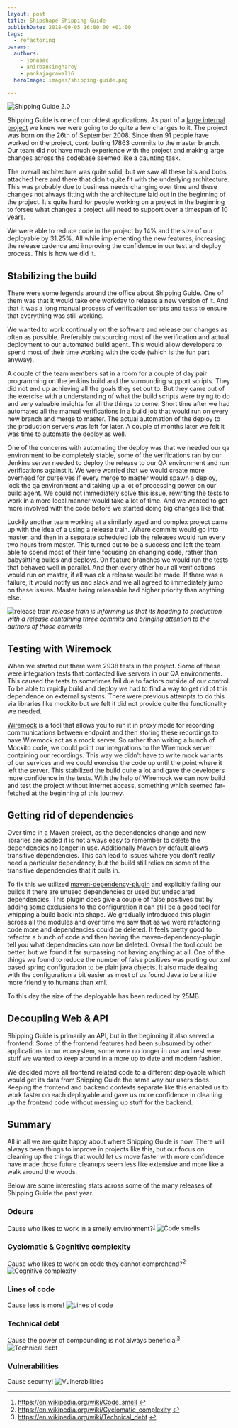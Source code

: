 ```yaml
---
layout: post
title: Shipshape Shipping Guide
publishDate: 2018-09-05 16:00:00 +01:00
tags:
  - refactoring
params:
  authors:
    - jonasac
    - anirbansingharoy
    - pankajagrawal16
  heroImage: images/shipping-guide.png

---
```

![Shipping Guide 2.0](images/shipping-guide.png)

Shipping Guide is one of our oldest applications. As part of a [large internal project](/api/shipping-guide_2/) we knew we were going to do quite a few changes to it. The project was born on the 26th of September 2008. Since then 91 people have worked on the project, contributing 17863 commits to the master branch. Our team did not have much experience with the project and making large changes across the codebase seemed like a daunting task.


The overall architecture was quite solid, but we saw all these bits and bobs attached here and there that didn't quite fit with the underlying architecture. This was probably due to business needs changing over time and these changes not always fitting with the architecture laid out in the beginning of the project. It's quite hard for people working on a project in the beginning to forsee what changes a project will need to support over a timespan of 10 years.


We were able to reduce code in the project by 14% and the size of our deployable by 31.25%. All while implementing the new features, increasing the release cadence and improving the confidence in our test and deploy process. This is how we did it.

## Stabilizing the build

There were some legends around the office about Shipping Guide. One of them was that it would take one workday to release a new version of it. And that it was a long manual process of verification scripts and tests to ensure that everything was still working.


We wanted to work continually on the software and release our changes as often as possible. Preferably outsourcing most of the verification and actual deployment to our automated build agent. This would allow developers to spend most of their time working with the code (which is the fun part anyway).


A couple of the team members sat in a room for a couple of day pair programming on the jenkins build and the surrounding support scripts. They did not end up achieving all the goals they set out to. But they came out of the exercise with a understanding of what the build scripts were trying to do and very valuable insights for all the things to come. Short time after we had automated all the manual verifications in a build job that would run on every new branch and merge to master. The actual automation of the deploy to the production servers was left for later. A couple of months later we felt it was time to automate the deploy as well.


One of the concerns with automating the deploy was that we needed our qa environment to be completely stable, some of the verifications ran by our Jenkins server needed to deploy the release to our QA environment and run verifications against it. We were worried that we would create more overhead for ourselves if every merge to master would spawn a deploy, lock the qa environment and taking up a lot of processing power on our build agent. We could not immediately solve this issue, rewriting the tests to work in a more local manner would take a lot of time. And we wanted to get more involved with the code before we started doing big changes like that.


Luckily another team working at a similarly aged and complex project came up with the idea of a using a release train. Where commits would go into master, and then in a separate scheduled job the releases would run every two hours from master. This turned out to be a success and left the team able to spend most of their time focusing on changing code, rather than babysitting builds and deploys. On feature branches we would run the tests that behaved well in parallel. And then every other hour all verifications would run on master, if all was ok a release would be made. If there was a failure, it would notify us and slack and we all agreed to immediately jump on these issues. Master being releasable had higher priority than anything else.


![release train](images/release_train.png)
_release train is informing us that its heading to production with a release containing three commits and bringing attention to the authors of those commits_

## Testing with Wiremock

When we started out there were 2938 tests in the project. Some of these were integration tests that contacted live servers in our QA environments. This caused the tests to sometimes fail due to factors outside of our control. To be able to rapidly build and deploy  we had to find a way to get rid of this dependence on external systems. There were previous attempts to do this via libraries like mockito but we felt it did not provide quite the functionality we needed. 


[Wiremock](http://wiremock.org/) is a tool that allows you to run it in proxy mode for recording communications between endpoint and then storing these recordings to have Wiremock act as a mock server. So rather than writing a bunch of Mockito code, we could point our integrations to the Wiremock server containing our recordings. This way we didn't have to write mock variants of our services and we could exercise the code up until the point where it left the server. This stabilized the build quite a lot and gave the developers more confidence in the tests. With the help of Wiremock we can now build and test the project without internet access, something which seemed far-fetched at the beginning of this journey.


## Getting rid of dependencies

Over time in a Maven project, as the dependencies change and new libraries are added it is not always easy to remember to delete the dependencies no longer in use. Additionally Maven by default allows transitive dependencies. This can lead to issues where you don't really need a particular dependency, but the build still relies on some of the transitive dependencies that it pulls in. 


To fix this we utilized [maven-dependency-plugin](https://maven.apache.org/plugins/maven-dependency-plugin/) and explicitly failing our builds if there are unused dependencies or used but undeclared dependencies. This plugin does give a couple of false positives but by adding some exclusions to the configuration it can still be a good tool for whipping a build back into shape. We gradually introduced this plugin across all the modules and over time we saw that as we were refactoring code more and dependencies could be deleted. It feels pretty good to refactor a bunch of code and then having the maven-dependency-plugin tell you what dependencies can now be deleted. Overall the tool could be better, but we found it far surpassing not having anything at all. One of the things we found to reduce the number of false positives was porting our xml based spring configuration to be plain java objects. It also made dealing with the configuration a bit easier as most of us found Java to be a little more friendly to humans than xml.


To this day the size of the deployable has been reduced by 25MB.

## Decoupling Web & API


Shipping Guide is primarily an API, but in the beginning it also served a frontend. Some of the frontend features had been subsumed by other applications in our ecosystem, some were no longer in use and rest were stuff we wanted to keep around in a more up to date and modern fashion. 

We decided move all frontend related code to a different deployable which would get its data from Shipping Guide the same way our users does. Keeping the frontend and backend contexts separate like this enabled us to work faster on each deployable and gave us more confidence in cleaning up the frontend code without messing up stuff for the backend. 


## Summary

All in all we are quite happy about where Shipping Guide is now. There will always been things to improve in projects like this, but our focus on cleaning up the things that would let us move faster with more confidence have made those future cleanups seem less like extensive and more like a walk around the woods.

Below are some interesting stats across some of the many releases of Shipping Guide the past year.


### Odeurs

Cause who likes to work in a smelly environment?<sup><a href="#fn1" id="ref1" role="doc-noteref">1</a></sup>
![Code smells](images/code_smells.png)

### Cyclomatic & Cognitive complexity

Cause who likes to work on code they cannot comprehend?<sup><a href="#fn2" id="ref2" role="doc-noteref">2</a></sup>
![Cognitive complexity](images/cognitive_complexity.png)

### Lines of code

Cause less is more!
![Lines of code](images/lines_of_code.png)

### Technical debt

Cause the power of compounding is not always beneficial<sup><a href="#fn3" id="ref3" role="doc-noteref">3</a></sup>
![Technical debt](images/technical_debt.png)

### Vulnerabilities

Cause security!
![Vulnerabilities](images/vulnerabilities.png)

<hr>

<ol class="footnotes" role="doc-endnotes">
  <li id="fn1" role="doc-endnote">
    <a href="https://en.wikipedia.org/wiki/Code_smell">https://en.wikipedia.org/wiki/Code_smell</a> 
    <a class="footnote-jump btn-link di" href="#ref1" title="Jump back to footnote 1 in the text">&#8617;</a>
  </li>
  <li id="fn2" role="doc-endnote">
    <a href="https://en.wikipedia.org/wiki/Cyclomatic_complexity">https://en.wikipedia.org/wiki/Cyclomatic_complexity</a> 
    <a class="footnote-jump btn-link di" href="#ref2" title="Jump back to footnote 2 in the text">&#8617;</a>
  </li>
  <li id="fn3" role="doc-endnote">
    <a href="https://en.wikipedia.org/wiki/Technical_debt">https://en.wikipedia.org/wiki/Technical_debt</a>
    <a class="footnote-jump btn-link di" href="#ref3" title="Jump back to footnote 3 in the text">&#8617;</a>
  </li>
</ol>
